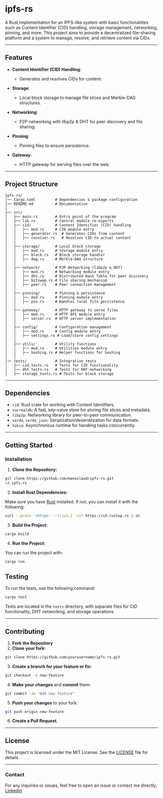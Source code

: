 # **ipfs-rs**

A Rust implementation for an IPFS-like system with basic functionalities such as Content Identifier (CID) handling, storage management, networking, pinning, and more. This project aims to provide a decentralized file-sharing platform and a system to manage, resolve, and retrieve content via CIDs.
 
---

## **Features**

- **Content Identifier (CID) Handling**:
  - Generates and resolves CIDs for content.
  
- **Storage**:
  - Local block storage to manage file slices and Merkle-DAG structures.
  
- **Networking**:
  - P2P networking with libp2p & DHT for peer discovery and file sharing.

- **Pinning**:
  - Pinning files to ensure persistence.

- **Gateway**:
  - HTTP gateway for serving files over the web.

---

## **Project Structure**

```
ipfs-rs/
│── Cargo.toml         # Dependencies & package configuration
│── README.md          # Documentation
│
├── src/
│   ├── main.rs        # Entry point of the program
│   ├── lib.rs         # Central module re-exports
│   ├── cid/           # Content Identifier (CID) handling
│   │   ├── mod.rs     # CID module entry
│   │   ├── generator.rs  # Generates CIDs from content
│   │   ├── resolver.rs   # Resolves CID to actual content
│   │
│   ├── storage/       # Local block storage
│   │   ├── mod.rs     # Storage module entry
│   │   ├── block.rs   # Block storage handler
│   │   ├── dag.rs     # Merkle-DAG structure
│   │
│   ├── network/       # P2P Networking (libp2p & DHT)
│   │   ├── mod.rs     # Networking module entry
│   │   ├── dht.rs     # Distributed Hash Table for peer discovery
│   │   ├── bitswap.rs # File sharing mechanism
│   │   ├── peer.rs    # Peer connection management
│   │
│   ├── pinning/       # Pinning & persistence
│   │   ├── mod.rs     # Pinning module entry
│   │   ├── pin.rs     # Handles local file persistence
│   │
│   ├── gateway/       # HTTP gateway to serve files
│   │   ├── mod.rs     # HTTP API module entry
│   │   ├── server.rs  # HTTP server implementation
│   │
│   ├── config/        # Configuration management
│   │   ├── mod.rs     # Config module entry
│   │   ├── settings.rs # Load/store config settings
│   │
│   ├── utils/         # Utility functions
│   │   ├── mod.rs     # Utilities module entry
│   │   ├── hashing.rs # Helper functions for hashing
│   │
│── tests/             # Integration tests
│   ├── cid_tests.rs   # Tests for CID functionality
│   ├── dht_tests.rs   # Tests for DHT networking
│   ├── storage_tests.rs # Tests for block storage
```

---

## **Dependencies**

- `cid`: Rust crate for working with Content Identifiers.
- `surrealdb`: A fast, key-value store for storing file slices and metadata.
- `libp2p`: Networking library for peer-to-peer communication.
- `serde`, `serde_json`: Serialization/deserialization for data formats.
- `tokio`: Asynchronous runtime for handling tasks concurrently.

---

## **Getting Started**

### **Installation**

1. **Clone the Repository:**

```bash
git clone https://github.com/manaslaud/ipfs-rs.git
cd ipfs-rs
```

2. **Install Rust Dependencies:**

Make sure you have [Rust](https://www.rust-lang.org/learn/get-started) installed. If not, you can install it with the following:

```bash
curl --proto '=https' --tlsv1.2 -sSf https://sh.rustup.rs | sh
```

3. **Build the Project:**

```bash
cargo build
```

4. **Run the Project:**

You can run the project with:

```bash
cargo run
```


## **Testing**

To run the tests, use the following command:

```bash
cargo test
```

Tests are located in the `tests` directory, with separate files for CID functionality, DHT networking, and storage operations.

---

## **Contributing**

1. **Fork the Repository**
2. **Clone your fork:**

```bash
git clone https://github.com/yourusername/ipfs-rs.git
```

3. **Create a branch for your feature or fix:**

```bash
git checkout -b new-feature
```

4. **Make your changes** and **commit** them:

```bash
git commit -am "Add new feature"
```

5. **Push your changes** to your fork:

```bash
git push origin new-feature
```

6. **Create a Pull Request**.

---

## **License**

This project is licensed under the MIT License. See the [LICENSE](LICENSE) file for details.

---

### **Contact**

For any inquiries or issues, feel free to open an issue or contact me directly.
[Linkedin](https://www.linkedin.com/in/manaslaud/)

